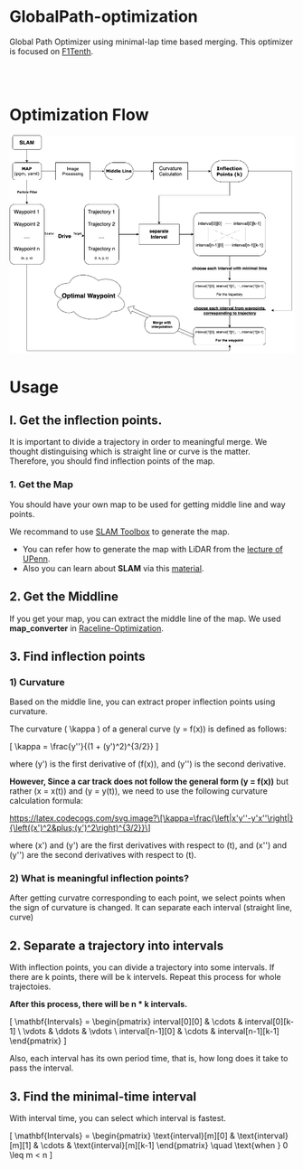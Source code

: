 # GlobalPath-optimization
Global Path Optimizer using minimal-lap time based merging.
This optimizer is focused on [F1Tenth](https://f1tenth.org/).

<br><br>
# Optimization Flow

![Optimazation Flow](./ETC/flow.png)

# Usage

## I. Get the inflection points.

It is important to divide a trajectory in order to meaningful merge. We thought distinguising which is straight line or curve is the matter. <br>Therefore, you should find inflection points of the map.

### 1. Get the Map

You should have your own map to be used for getting middle line and way points.

We recommand to use [SLAM Toolbox](https://github.com/SteveMacenski/slam_toolbox) to generate the map.

- You can refer how to generate the map with LiDAR from the [lecture of UPenn](https://docs.google.com/presentation/d/1HjCjyzHnR3T5yyXvdR83Kpb1lSvYX7gtirBwFY0Cpig/edit#slide=id.p).
- Also you can learn about **SLAM** via this [material](https://docs.google.com/presentation/d/165G1zMMUtOqU7GOnKvmEjpn0K1Bqw0ZlDAA2VFHgLmo/edit#slide=id.g2bcbd44bc16_0_821).

## 2. Get the Middline

If you get your map, you can extract the middle line of the map. 
We used **map_converter** in [Raceline-Optimization](https://github.com/CL2-UWaterloo/Raceline-Optimization?tab=readme-ov-file).

## 3. Find inflection points

### 1) Curvature

Based on the middle line, you can extract proper inflection points using curvature.

The curvature \( \kappa \) of a general curve \(y = f(x)\) is defined as follows:

\[
\kappa = \frac{y''}{(1 + (y')^2)^{3/2}}
\]

where \(y'\) is the first derivative of \(f(x)\), and \(y''\) is the second derivative.


**However, Since a car track does not follow the general form \(y = f(x)\)** but rather \(x = x(t)\) and \(y = y(t)\), we need to use the following curvature calculation formula:

https://latex.codecogs.com/svg.image?\[\kappa=\frac{\left|x'y''-y'x''\right|}{\left((x')^2&plus;(y')^2\right)^{3/2}}\]

where \(x'\) and \(y'\) are the first derivatives with respect to \(t\), and \(x''\) and \(y''\) are the second derivatives with respect to \(t\).

### 2) What is meaningful inflection points?

After getting curvatre corresponding to each point, we select points when the sign of curvature is changed. It can separate each interval (straight line, curve)

## 2. Separate a trajectory into intervals

With inflection points, you can divide a trajectory into some intervals. If there are k points, there will be k intervels. Repeat this process for whole trajectoies.

**After this process, there will be n * k intervals.** <br>

\[
\mathbf{Intervals} = \begin{pmatrix}
interval[0][0] & \cdots & interval[0][k-1] \\
\vdots & \ddots & \vdots \\
interval[n-1][0] & \cdots & interval[n-1][k-1]
\end{pmatrix}
\]

Also, each interval has its own period time, that is, how long does it take to pass the interval.

## 3. Find the minimal-time interval 

With interval time, you can select which interval is fastest.


\[
\mathbf{Intervals} = \begin{pmatrix}
\text{interval}[m][0] & \text{interval}[m][1] & \cdots & \text{interval}[m][k-1]
\end{pmatrix} \quad \text{when } 0 \leq m < n
\]




